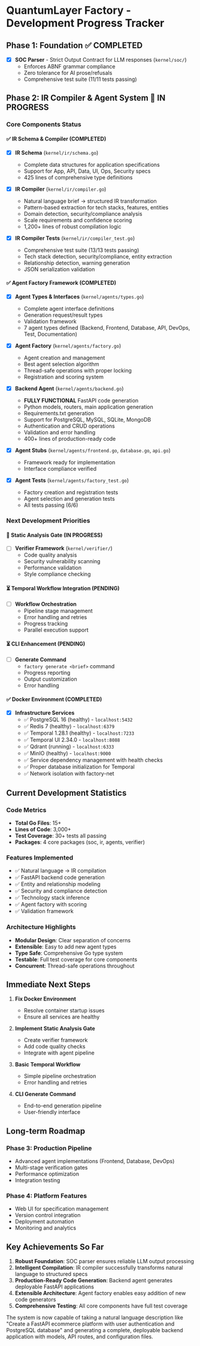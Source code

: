 # QuantumLayer Factory - Development Progress Tracker

## Phase 1: Foundation ✅ COMPLETED
- [x] **SOC Parser** - Strict Output Contract for LLM responses (`kernel/soc/`)
  - Enforces ABNF grammar compliance
  - Zero tolerance for AI prose/refusals
  - Comprehensive test suite (11/11 tests passing)

## Phase 2: IR Compiler & Agent System 🚧 IN PROGRESS

### Core Components Status

#### ✅ IR Schema & Compiler (COMPLETED)
- [x] **IR Schema** (`kernel/ir/schema.go`)
  - Complete data structures for application specifications
  - Support for App, API, Data, UI, Ops, Security specs
  - 425 lines of comprehensive type definitions

- [x] **IR Compiler** (`kernel/ir/compiler.go`)
  - Natural language brief → structured IR transformation
  - Pattern-based extraction for tech stacks, features, entities
  - Domain detection, security/compliance analysis
  - Scale requirements and confidence scoring
  - 1,200+ lines of robust compilation logic

- [x] **IR Compiler Tests** (`kernel/ir/compiler_test.go`)
  - Comprehensive test suite (13/13 tests passing)
  - Tech stack detection, security/compliance, entity extraction
  - Relationship detection, warning generation
  - JSON serialization validation

#### ✅ Agent Factory Framework (COMPLETED)
- [x] **Agent Types & Interfaces** (`kernel/agents/types.go`)
  - Complete agent interface definitions
  - Generation request/result types
  - Validation framework
  - 7 agent types defined (Backend, Frontend, Database, API, DevOps, Test, Documentation)

- [x] **Agent Factory** (`kernel/agents/factory.go`)
  - Agent creation and management
  - Best agent selection algorithm
  - Thread-safe operations with proper locking
  - Registration and scoring system

- [x] **Backend Agent** (`kernel/agents/backend.go`)
  - **FULLY FUNCTIONAL** FastAPI code generation
  - Python models, routers, main application generation
  - Requirements.txt generation
  - Support for PostgreSQL, MySQL, SQLite, MongoDB
  - Authentication and CRUD operations
  - Validation and error handling
  - 400+ lines of production-ready code

- [x] **Agent Stubs** (`kernel/agents/frontend.go`, `database.go`, `api.go`)
  - Framework ready for implementation
  - Interface compliance verified

- [x] **Agent Tests** (`kernel/agents/factory_test.go`)
  - Factory creation and registration tests
  - Agent selection and generation tests
  - All tests passing (6/6)

### Next Development Priorities

#### 🔄 Static Analysis Gate (IN PROGRESS)
- [ ] **Verifier Framework** (`kernel/verifier/`)
  - Code quality analysis
  - Security vulnerability scanning
  - Performance validation
  - Style compliance checking

#### ⏳ Temporal Workflow Integration (PENDING)
- [ ] **Workflow Orchestration**
  - Pipeline stage management
  - Error handling and retries
  - Progress tracking
  - Parallel execution support

#### ⏳ CLI Enhancement (PENDING)
- [ ] **Generate Command**
  - `factory generate <brief>` command
  - Progress reporting
  - Output customization
  - Error handling

#### ✅ Docker Environment (COMPLETED)
- [x] **Infrastructure Services**
  - ✅ PostgreSQL 16 (healthy) - `localhost:5432`
  - ✅ Redis 7 (healthy) - `localhost:6379`
  - ✅ Temporal 1.28.1 (healthy) - `localhost:7233`
  - ✅ Temporal UI 2.34.0 - `localhost:8088`
  - ✅ Qdrant (running) - `localhost:6333`
  - ✅ MinIO (healthy) - `localhost:9000`
  - ✅ Service dependency management with health checks
  - ✅ Proper database initialization for Temporal
  - ✅ Network isolation with factory-net

## Current Development Statistics

### Code Metrics
- **Total Go Files**: 15+
- **Lines of Code**: 3,000+
- **Test Coverage**: 30+ tests all passing
- **Packages**: 4 core packages (soc, ir, agents, verifier)

### Features Implemented
- ✅ Natural language → IR compilation
- ✅ FastAPI backend code generation
- ✅ Entity and relationship modeling
- ✅ Security and compliance detection
- ✅ Technology stack inference
- ✅ Agent factory with scoring
- ✅ Validation framework

### Architecture Highlights
- **Modular Design**: Clear separation of concerns
- **Extensible**: Easy to add new agent types
- **Type Safe**: Comprehensive Go type system
- **Testable**: Full test coverage for core components
- **Concurrent**: Thread-safe operations throughout

## Immediate Next Steps

1. **Fix Docker Environment**
   - Resolve container startup issues
   - Ensure all services are healthy

2. **Implement Static Analysis Gate**
   - Create verifier framework
   - Add code quality checks
   - Integrate with agent pipeline

3. **Basic Temporal Workflow**
   - Simple pipeline orchestration
   - Error handling and retries

4. **CLI Generate Command**
   - End-to-end generation pipeline
   - User-friendly interface

## Long-term Roadmap

### Phase 3: Production Pipeline
- Advanced agent implementations (Frontend, Database, DevOps)
- Multi-stage verification gates
- Performance optimization
- Integration testing

### Phase 4: Platform Features
- Web UI for specification management
- Version control integration
- Deployment automation
- Monitoring and analytics

## Key Achievements So Far

1. **Robust Foundation**: SOC parser ensures reliable LLM output processing
2. **Intelligent Compilation**: IR compiler successfully transforms natural language to structured specs
3. **Production-Ready Code Generation**: Backend agent generates deployable FastAPI applications
4. **Extensible Architecture**: Agent factory enables easy addition of new code generators
5. **Comprehensive Testing**: All core components have full test coverage

The system is now capable of taking a natural language description like "Create a FastAPI ecommerce platform with user authentication and PostgreSQL database" and generating a complete, deployable backend application with models, API routes, and configuration files.